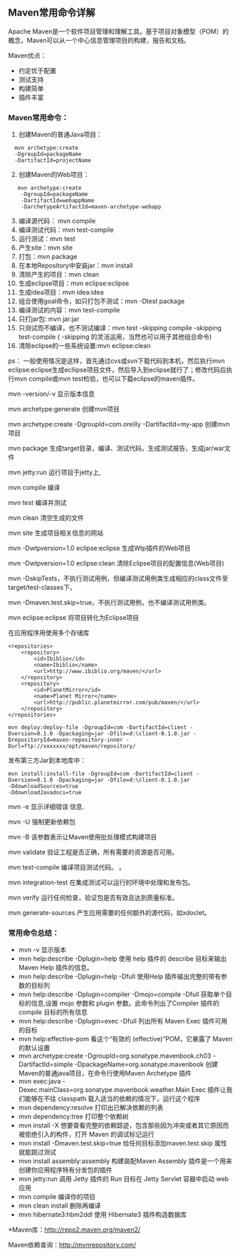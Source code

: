 ## Maven常用命令详解

Apache Maven是一个软件项目管理和理解工具。基于项目对象模型（POM）的概念，Maven可以从一个中心信息管理项目的构建，报告和文档。

Maven优点：

* 约定优于配置
* 测试支持
* 构建简单
* 插件丰富

### Maven常用命令：
1. 创建Maven的普通Java项目： 
```
  mvn archetype:create 
  -DgroupId=packageName 
  -DartifactId=projectName 
```
2. 创建Maven的Web项目：  
```
   mvn archetype:create 
    -DgroupId=packageName    
    -DartifactId=webappName 
    -DarchetypeArtifactId=maven-archetype-webapp    
```
3. 编译源代码： mvn compile 
4. 编译测试代码：mvn test-compile    
5. 运行测试：mvn test  
6. 产生site：mvn site  
7. 打包：mvn package  
8. 在本地Repository中安装jar：mvn install 
9. 清除产生的项目：mvn clean  
10. 生成eclipse项目：mvn eclipse:eclipse  
11. 生成idea项目：mvn idea:idea  
12. 组合使用goal命令，如只打包不测试：mvn -Dtest package  
13. 编译测试的内容：mvn test-compile  
14. 只打jar包: mvn jar:jar  
15. 只测试而不编译，也不测试编译：mvn test -skipping compile -skipping test-compile 
      ( -skipping 的灵活运用，当然也可以用于其他组合命令)  
16. 清除eclipse的一些系统设置:mvn eclipse:clean 

ps： 
一般使用情况是这样，首先通过cvs或svn下载代码到本机，然后执行mvn eclipse:eclipse生成ecllipse项目文件，然后导入到eclipse就行了；修改代码后执行mvn compile或mvn test检验，也可以下载eclipse的maven插件。

mvn -version/-v  显示版本信息 

mvn archetype:generate        创建mvn项目 

mvn archetype:create -DgroupId=com.oreilly -DartifactId=my-app  创建mvn项目

mvn package      生成target目录，编译、测试代码，生成测试报告，生成jar/war文件 

mvn jetty:run    运行项目于jetty上, 

mvn compile      编译 

mvn test            编译并测试 

mvn clean        清空生成的文件 

mvn site          生成项目相关信息的网站 

mvn -Dwtpversion=1.0 eclipse:eclipse        生成Wtp插件的Web项目 

mvn -Dwtpversion=1.0 eclipse:clean        清除Eclipse项目的配置信息(Web项目)

mvn -DskipTests，不执行测试用例，但编译测试用例类生成相应的class文件至target/test-classes下。

mvn -Dmaven.test.skip=true，不执行测试用例，也不编译测试用例类。

mvn eclipse:eclipse  将项目转化为Eclipse项目

在应用程序用使用多个存储库 
```
<repositories>    
    <repository>      
        <id>Ibiblio</id>      
        <name>Ibiblio</name>      
        <url>http://www.ibiblio.org/maven/</url>    
    </repository>    
    <repository>      
        <id>PlanetMirror</id>      
        <name>Planet Mirror</name>      
        <url>http://public.planetmirror.com/pub/maven/</url>    
    </repository>  
</repositories>
```
```
mvn deploy:deploy-file -DgroupId=com -DartifactId=client -Dversion=0.1.0 -Dpackaging=jar -Dfile=d:\client-0.1.0.jar -DrepositoryId=maven-repository-inner -Durl=ftp://xxxxxxx/opt/maven/repository/
```
发布第三方Jar到本地库中： 
```
mvn install:install-file -DgroupId=com -DartifactId=client -Dversion=0.1.0 -Dpackaging=jar -Dfile=d:\client-0.1.0.jar 
-DdownloadSources=true 
-DdownloadJavadocs=true
```
mvn -e    显示详细错误 信息.

mvn -U    强制更新依赖包

mvn -B    该参数表示让Maven使用批处理模式构建项目

mvn validate        验证工程是否正确，所有需要的资源是否可用。 

mvn test-compile    编译项目测试代码。 。 

mvn integration-test    在集成测试可以运行的环境中处理和发布包。 

mvn verify        运行任何检查，验证包是否有效且达到质量标准。    

mvn generate-sources    产生应用需要的任何额外的源代码，如xdoclet。

### 常用命令总结：
* mvn -v 显示版本 
* mvn help:describe -Dplugin=help 使用 help 插件的  describe 目标来输出 Maven Help 插件的信息。 
* mvn help:describe -Dplugin=help -Dfull 使用Help 插件输出完整的带有参数的目标列 
* mvn help:describe -Dplugin=compiler -Dmojo=compile -Dfull 获取单个目标的信息,设置  mojo 参数和  plugin 参数。此命令列出了Compiler 插件的compile 目标的所有信息 
* mvn help:describe -Dplugin=exec -Dfull 列出所有 Maven Exec 插件可用的目标 
* mvn help:effective-pom 看这个“有效的 (effective)”POM，它暴露了 Maven的默认设置
* mvn archetype:create -DgroupId=org.sonatype.mavenbook.ch03 -DartifactId=simple -DpackageName=org.sonatype.mavenbook 创建Maven的普通java项目，在命令行使用Maven Archetype 插件 
* mvn exec:java -Dexec.mainClass=org.sonatype.mavenbook.weather.Main Exec 插件让我们能够在不往 classpath 载入适当的依赖的情况下，运行这个程序 
* mvn dependency:resolve 打印出已解决依赖的列表 
* mvn dependency:tree 打印整个依赖树
* mvn install -X 想要查看完整的依赖踪迹，包含那些因为冲突或者其它原因而被拒绝引入的构件，打开 Maven 的调试标记运行 
* mvn install -Dmaven.test.skip=true 给任何目标添加maven.test.skip 属性就能跳过测试 
* mvn install assembly:assembly 构建装配Maven Assembly 插件是一个用来创建你应用程序特有分发包的插件
* mvn jetty:run 调用 Jetty 插件的 Run 目标在 Jetty Servlet 容器中启动 web 应用 
* mvn compile 编译你的项目 
* mvn clean install 删除再编译
* mvn hibernate3:hbm2ddl 使用 Hibernate3 插件构造数据库

*Maven库：http://repo2.maven.org/maven2/

Maven依赖查询：http://mvnrepository.com/
